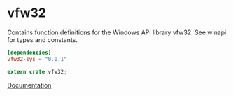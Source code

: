 # vfw32 #
Contains function definitions for the Windows API library vfw32. See winapi for types and constants.

```toml
[dependencies]
vfw32-sys = "0.0.1"
```

```rust
extern crate vfw32;
```

[Documentation](https://retep998.github.io/doc/vfw32/)
